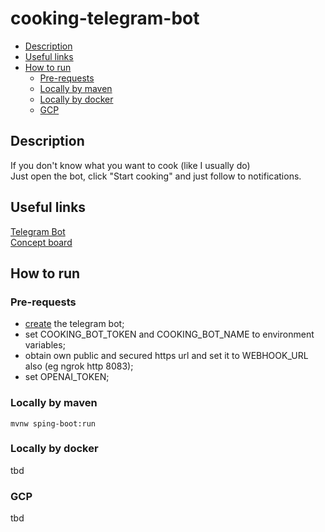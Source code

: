 cooking-telegram-bot
===

* [Description](#description)
* [Useful links](#useful-links)
* [How to run](#how-to-run)
    * [Pre-requests](#pre-requests)
    * [Locally by maven](#locally-by-maven)
    * [Locally by docker](#locally-by-docker)
    * [GCP](#gcp)

## Description

If you don't know what you want to cook (like I usually do)\
Just open the bot, click "Start сooking" and just follow to notifications.

## Useful links

[Telegram Bot](tbd)\
[Concept board](https://miro.com/app/board/uXjVNHdZ5Oc=/?share_link_id=42246636944)

## How to run

### Pre-requests

* [create](https://core.telegram.org/bots/features#creating-a-new-bot) the telegram bot;
* set COOKING_BOT_TOKEN and COOKING_BOT_NAME to environment variables;
* obtain own public and secured https url and set it to WEBHOOK_URL also (eg ngrok http 8083);
* set OPENAI_TOKEN;

### Locally by maven

```shell
mvnw sping-boot:run
```

### Locally by docker

tbd

### GCP

tbd